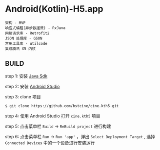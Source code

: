 # Android(Kotlin)-H5.app
```
架构 - MVP
响应式编程(异步数据流) - RxJava
网络请求库 - Retrofit2
JSON 处理库 - GSON
常用工具库 - utilcode
集成腾讯 X5 内核
```

## BUILD

step 1: 安装 [Java Sdk](https://www.oracle.com/technetwork/java/javase/downloads/index.html)

step 2: 安装 [Android Studio](https://developer.android.com/studio/)

step 3: clone 项目

```bash
$ git clone https://github.com/bstcine/cine.kth5.git
```

step 4: 使用 Android Studio 打开 `cine.kth5` 项目

step 5: 点击菜单栏 `Build` -> `ReBuild project` 进行构建

step 6: 点击菜单栏 `Run` -> `Run 'app'` ，弹出 `Select Deployment Target` , 选择 `Connected Devices` 中的一个设备进行安装运行
